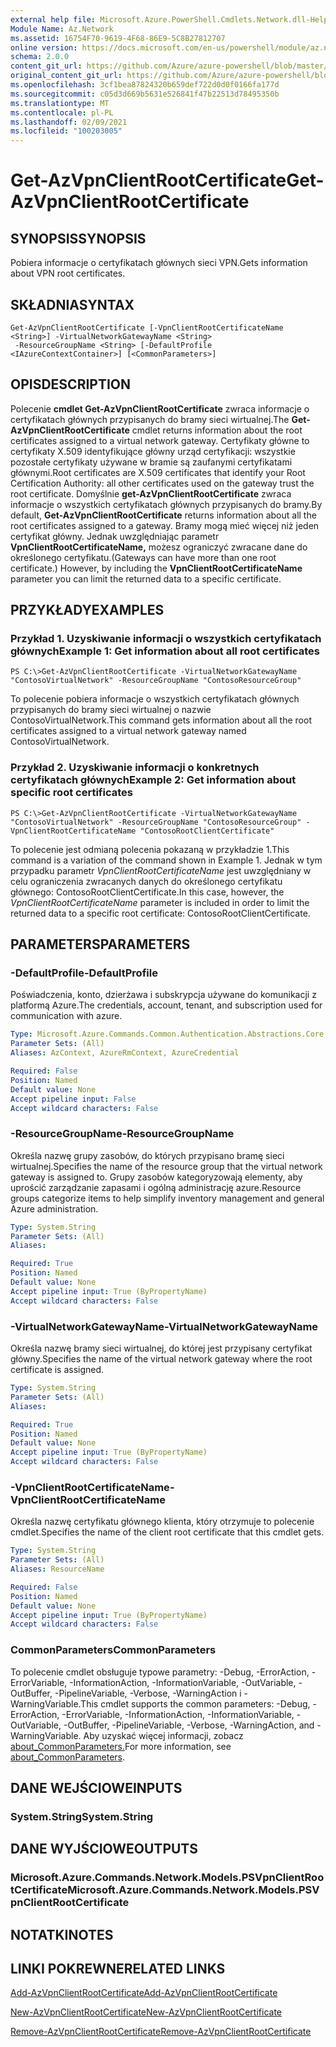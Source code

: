 ```yaml
---
external help file: Microsoft.Azure.PowerShell.Cmdlets.Network.dll-Help.xml
Module Name: Az.Network
ms.assetid: 16754F70-9619-4F68-86E9-5C8B27812707
online version: https://docs.microsoft.com/en-us/powershell/module/az.network/get-azvpnclientrootcertificate
schema: 2.0.0
content_git_url: https://github.com/Azure/azure-powershell/blob/master/src/Network/Network/help/Get-AzVpnClientRootCertificate.md
original_content_git_url: https://github.com/Azure/azure-powershell/blob/master/src/Network/Network/help/Get-AzVpnClientRootCertificate.md
ms.openlocfilehash: 3cf1bea87824320b659def722d0d0f0166fa177d
ms.sourcegitcommit: c05d3d669b5631e526841f47b22513d78495350b
ms.translationtype: MT
ms.contentlocale: pl-PL
ms.lasthandoff: 02/09/2021
ms.locfileid: "100203005"
---
```

# <span data-ttu-id="8bcba-101">Get-AzVpnClientRootCertificate</span><span class="sxs-lookup"><span data-stu-id="8bcba-101">Get-AzVpnClientRootCertificate</span></span>

## <span data-ttu-id="8bcba-102">SYNOPSIS</span><span class="sxs-lookup"><span data-stu-id="8bcba-102">SYNOPSIS</span></span>
<span data-ttu-id="8bcba-103">Pobiera informacje o certyfikatach głównych sieci VPN.</span><span class="sxs-lookup"><span data-stu-id="8bcba-103">Gets information about VPN root certificates.</span></span>

## <span data-ttu-id="8bcba-104">SKŁADNIA</span><span class="sxs-lookup"><span data-stu-id="8bcba-104">SYNTAX</span></span>

```
Get-AzVpnClientRootCertificate [-VpnClientRootCertificateName <String>] -VirtualNetworkGatewayName <String>
 -ResourceGroupName <String> [-DefaultProfile <IAzureContextContainer>] [<CommonParameters>]
```

## <span data-ttu-id="8bcba-105">OPIS</span><span class="sxs-lookup"><span data-stu-id="8bcba-105">DESCRIPTION</span></span>
<span data-ttu-id="8bcba-106">Polecenie **cmdlet Get-AzVpnClientRootCertificate** zwraca informacje o certyfikatach głównych przypisanych do bramy sieci wirtualnej.</span><span class="sxs-lookup"><span data-stu-id="8bcba-106">The **Get-AzVpnClientRootCertificate** cmdlet returns information about the root certificates assigned to a virtual network gateway.</span></span>
<span data-ttu-id="8bcba-107">Certyfikaty główne to certyfikaty X.509 identyfikujące główny urząd certyfikacji: wszystkie pozostałe certyfikaty używane w bramie są zaufanymi certyfikatami głównymi.</span><span class="sxs-lookup"><span data-stu-id="8bcba-107">Root certificates are X.509 certificates that identify your Root Certification Authority: all other certificates used on the gateway trust the root certificate.</span></span>
<span data-ttu-id="8bcba-108">Domyślnie **get-AzVpnClientRootCertificate** zwraca informacje o wszystkich certyfikatach głównych przypisanych do bramy.</span><span class="sxs-lookup"><span data-stu-id="8bcba-108">By default, **Get-AzVpnClientRootCertificate** returns information about all the root certificates assigned to a gateway.</span></span>
<span data-ttu-id="8bcba-109">Bramy mogą mieć więcej niż jeden certyfikat główny. Jednak uwzględniając parametr **VpnClientRootCertificateName,** możesz ograniczyć zwracane dane do określonego certyfikatu.</span><span class="sxs-lookup"><span data-stu-id="8bcba-109">(Gateways can have more than one root certificate.) However, by including the **VpnClientRootCertificateName** parameter you can limit the returned data to a specific certificate.</span></span>

## <span data-ttu-id="8bcba-110">PRZYKŁADY</span><span class="sxs-lookup"><span data-stu-id="8bcba-110">EXAMPLES</span></span>

### <span data-ttu-id="8bcba-111">Przykład 1. Uzyskiwanie informacji o wszystkich certyfikatach głównych</span><span class="sxs-lookup"><span data-stu-id="8bcba-111">Example 1: Get information about all root certificates</span></span>
```
PS C:\>Get-AzVpnClientRootCertificate -VirtualNetworkGatewayName "ContosoVirtualNetwork" -ResourceGroupName "ContosoResourceGroup"
```

<span data-ttu-id="8bcba-112">To polecenie pobiera informacje o wszystkich certyfikatach głównych przypisanych do bramy sieci wirtualnej o nazwie ContosoVirtualNetwork.</span><span class="sxs-lookup"><span data-stu-id="8bcba-112">This command gets information about all the root certificates assigned to a virtual network gateway named ContosoVirtualNetwork.</span></span>

### <span data-ttu-id="8bcba-113">Przykład 2. Uzyskiwanie informacji o konkretnych certyfikatach głównych</span><span class="sxs-lookup"><span data-stu-id="8bcba-113">Example 2: Get information about specific root certificates</span></span>
```
PS C:\>Get-AzVpnClientRootCertificate -VirtualNetworkGatewayName "ContosoVirtualNetwork" -ResourceGroupName "ContosoResourceGroup" -VpnClientRootCertificateName "ContosoRootClientCertificate"
```

<span data-ttu-id="8bcba-114">To polecenie jest odmianą polecenia pokazaną w przykładzie 1.</span><span class="sxs-lookup"><span data-stu-id="8bcba-114">This command is a variation of the command shown in Example 1.</span></span>
<span data-ttu-id="8bcba-115">Jednak w tym przypadku parametr *VpnClientRootCertificateName* jest uwzględniany w celu ograniczenia zwracanych danych do określonego certyfikatu głównego: ContosoRootClientCertificate.</span><span class="sxs-lookup"><span data-stu-id="8bcba-115">In this case, however, the *VpnClientRootCertificateName* parameter is included in order to limit the returned data to a specific root certificate: ContosoRootClientCertificate.</span></span>

## <span data-ttu-id="8bcba-116">PARAMETERS</span><span class="sxs-lookup"><span data-stu-id="8bcba-116">PARAMETERS</span></span>

### <span data-ttu-id="8bcba-117">-DefaultProfile</span><span class="sxs-lookup"><span data-stu-id="8bcba-117">-DefaultProfile</span></span>
<span data-ttu-id="8bcba-118">Poświadczenia, konto, dzierżawa i subskrypcja używane do komunikacji z platformą Azure.</span><span class="sxs-lookup"><span data-stu-id="8bcba-118">The credentials, account, tenant, and subscription used for communication with azure.</span></span>

```yaml
Type: Microsoft.Azure.Commands.Common.Authentication.Abstractions.Core.IAzureContextContainer
Parameter Sets: (All)
Aliases: AzContext, AzureRmContext, AzureCredential

Required: False
Position: Named
Default value: None
Accept pipeline input: False
Accept wildcard characters: False
```

### <span data-ttu-id="8bcba-119">-ResourceGroupName</span><span class="sxs-lookup"><span data-stu-id="8bcba-119">-ResourceGroupName</span></span>
<span data-ttu-id="8bcba-120">Określa nazwę grupy zasobów, do których przypisano bramę sieci wirtualnej.</span><span class="sxs-lookup"><span data-stu-id="8bcba-120">Specifies the name of the resource group that the virtual network gateway is assigned to.</span></span>
<span data-ttu-id="8bcba-121">Grupy zasobów kategoryzowają elementy, aby uprościć zarządzanie zapasami i ogólną administrację azure.</span><span class="sxs-lookup"><span data-stu-id="8bcba-121">Resource groups categorize items to help simplify inventory management and general Azure administration.</span></span>

```yaml
Type: System.String
Parameter Sets: (All)
Aliases:

Required: True
Position: Named
Default value: None
Accept pipeline input: True (ByPropertyName)
Accept wildcard characters: False
```

### <span data-ttu-id="8bcba-122">-VirtualNetworkGatewayName</span><span class="sxs-lookup"><span data-stu-id="8bcba-122">-VirtualNetworkGatewayName</span></span>
<span data-ttu-id="8bcba-123">Określa nazwę bramy sieci wirtualnej, do której jest przypisany certyfikat główny.</span><span class="sxs-lookup"><span data-stu-id="8bcba-123">Specifies the name of the virtual network gateway where the root certificate is assigned.</span></span>

```yaml
Type: System.String
Parameter Sets: (All)
Aliases:

Required: True
Position: Named
Default value: None
Accept pipeline input: True (ByPropertyName)
Accept wildcard characters: False
```

### <span data-ttu-id="8bcba-124">-VpnClientRootCertificateName</span><span class="sxs-lookup"><span data-stu-id="8bcba-124">-VpnClientRootCertificateName</span></span>
<span data-ttu-id="8bcba-125">Określa nazwę certyfikatu głównego klienta, który otrzymuje to polecenie cmdlet.</span><span class="sxs-lookup"><span data-stu-id="8bcba-125">Specifies the name of the client root certificate that this cmdlet gets.</span></span>

```yaml
Type: System.String
Parameter Sets: (All)
Aliases: ResourceName

Required: False
Position: Named
Default value: None
Accept pipeline input: True (ByPropertyName)
Accept wildcard characters: False
```

### <span data-ttu-id="8bcba-126">CommonParameters</span><span class="sxs-lookup"><span data-stu-id="8bcba-126">CommonParameters</span></span>
<span data-ttu-id="8bcba-127">To polecenie cmdlet obsługuje typowe parametry: -Debug, -ErrorAction, -ErrorVariable, -InformationAction, -InformationVariable, -OutVariable, -OutBuffer, -PipelineVariable, -Verbose, -WarningAction i -WarningVariable.</span><span class="sxs-lookup"><span data-stu-id="8bcba-127">This cmdlet supports the common parameters: -Debug, -ErrorAction, -ErrorVariable, -InformationAction, -InformationVariable, -OutVariable, -OutBuffer, -PipelineVariable, -Verbose, -WarningAction, and -WarningVariable.</span></span> <span data-ttu-id="8bcba-128">Aby uzyskać więcej informacji, zobacz [about_CommonParameters.](http://go.microsoft.com/fwlink/?LinkID=113216)</span><span class="sxs-lookup"><span data-stu-id="8bcba-128">For more information, see [about_CommonParameters](http://go.microsoft.com/fwlink/?LinkID=113216).</span></span>

## <span data-ttu-id="8bcba-129">DANE WEJŚCIOWE</span><span class="sxs-lookup"><span data-stu-id="8bcba-129">INPUTS</span></span>

### <span data-ttu-id="8bcba-130">System.String</span><span class="sxs-lookup"><span data-stu-id="8bcba-130">System.String</span></span>

## <span data-ttu-id="8bcba-131">DANE WYJŚCIOWE</span><span class="sxs-lookup"><span data-stu-id="8bcba-131">OUTPUTS</span></span>

### <span data-ttu-id="8bcba-132">Microsoft.Azure.Commands.Network.Models.PSVpnClientRootCertificate</span><span class="sxs-lookup"><span data-stu-id="8bcba-132">Microsoft.Azure.Commands.Network.Models.PSVpnClientRootCertificate</span></span>

## <span data-ttu-id="8bcba-133">NOTATKI</span><span class="sxs-lookup"><span data-stu-id="8bcba-133">NOTES</span></span>

## <span data-ttu-id="8bcba-134">LINKI POKREWNE</span><span class="sxs-lookup"><span data-stu-id="8bcba-134">RELATED LINKS</span></span>

[<span data-ttu-id="8bcba-135">Add-AzVpnClientRootCertificate</span><span class="sxs-lookup"><span data-stu-id="8bcba-135">Add-AzVpnClientRootCertificate</span></span>](./Add-AzVpnClientRootCertificate.md)

[<span data-ttu-id="8bcba-136">New-AzVpnClientRootCertificate</span><span class="sxs-lookup"><span data-stu-id="8bcba-136">New-AzVpnClientRootCertificate</span></span>](./New-AzVpnClientRootCertificate.md)

[<span data-ttu-id="8bcba-137">Remove-AzVpnClientRootCertificate</span><span class="sxs-lookup"><span data-stu-id="8bcba-137">Remove-AzVpnClientRootCertificate</span></span>](./Remove-AzVpnClientRootCertificate.md)



